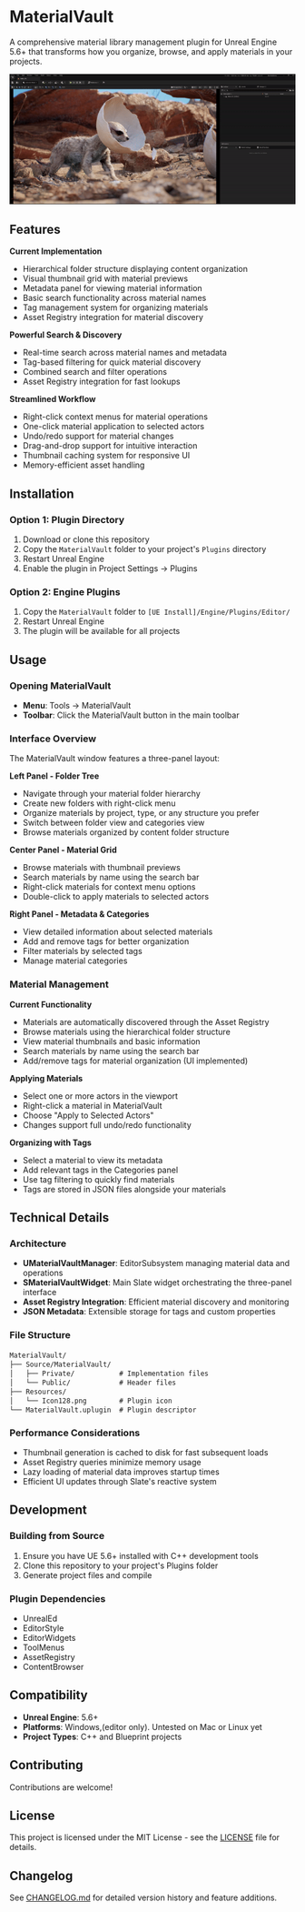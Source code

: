 # MaterialVault

A comprehensive material library management plugin for Unreal Engine 5.6+ that transforms how you organize, browse, and apply materials in your projects.

![MaterialVault Interface](https://github.com/ScottRaffertyCG/Material-Vault/blob/main/Media/Material%20Vault%20Launch.gif)

## Features

**Current Implementation**
- Hierarchical folder structure displaying content organization
- Visual thumbnail grid with material previews
- Metadata panel for viewing material information
- Basic search functionality across material names
- Tag management system for organizing materials
- Asset Registry integration for material discovery

**Powerful Search & Discovery**
- Real-time search across material names and metadata
- Tag-based filtering for quick material discovery
- Combined search and filter operations
- Asset Registry integration for fast lookups

**Streamlined Workflow**
- Right-click context menus for material operations
- One-click material application to selected actors
- Undo/redo support for material changes
- Drag-and-drop support for intuitive interaction
- Thumbnail caching system for responsive UI
- Memory-efficient asset handling

## Installation

### Option 1: Plugin Directory
1. Download or clone this repository
2. Copy the `MaterialVault` folder to your project's `Plugins` directory
3. Restart Unreal Engine
4. Enable the plugin in Project Settings → Plugins

### Option 2: Engine Plugins
1. Copy the `MaterialVault` folder to `[UE Install]/Engine/Plugins/Editor/`
2. Restart Unreal Engine
3. The plugin will be available for all projects

## Usage

### Opening MaterialVault
- **Menu**: Tools → MaterialVault
- **Toolbar**: Click the MaterialVault button in the main toolbar

### Interface Overview
The MaterialVault window features a three-panel layout:

**Left Panel - Folder Tree**
- Navigate through your material folder hierarchy
- Create new folders with right-click menu
- Organize materials by project, type, or any structure you prefer
- Switch between folder view and categories view
- Browse materials organized by content folder structure

**Center Panel - Material Grid**
- Browse materials with thumbnail previews
- Search materials by name using the search bar
- Right-click materials for context menu options
- Double-click to apply materials to selected actors

**Right Panel - Metadata & Categories**
- View detailed information about selected materials
- Add and remove tags for better organization
- Filter materials by selected tags
- Manage material categories

### Material Management

**Current Functionality**
- Materials are automatically discovered through the Asset Registry
- Browse materials using the hierarchical folder structure
- View material thumbnails and basic information
- Search materials by name using the search bar
- Add/remove tags for material organization (UI implemented)

**Applying Materials**
- Select one or more actors in the viewport
- Right-click a material in MaterialVault
- Choose "Apply to Selected Actors"
- Changes support full undo/redo functionality

**Organizing with Tags**
- Select a material to view its metadata
- Add relevant tags in the Categories panel
- Use tag filtering to quickly find materials
- Tags are stored in JSON files alongside your materials

## Technical Details

### Architecture
- **UMaterialVaultManager**: EditorSubsystem managing material data and operations
- **SMaterialVaultWidget**: Main Slate widget orchestrating the three-panel interface
- **Asset Registry Integration**: Efficient material discovery and monitoring
- **JSON Metadata**: Extensible storage for tags and custom properties

### File Structure
```
MaterialVault/
├── Source/MaterialVault/
│   ├── Private/           # Implementation files
│   └── Public/            # Header files
├── Resources/
│   └── Icon128.png        # Plugin icon
└── MaterialVault.uplugin  # Plugin descriptor
```

### Performance Considerations
- Thumbnail generation is cached to disk for fast subsequent loads
- Asset Registry queries minimize memory usage
- Lazy loading of material data improves startup times
- Efficient UI updates through Slate's reactive system

## Development

### Building from Source
1. Ensure you have UE 5.6+ installed with C++ development tools
2. Clone this repository to your project's Plugins folder
3. Generate project files and compile

### Plugin Dependencies
- UnrealEd
- EditorStyle
- EditorWidgets
- ToolMenus
- AssetRegistry
- ContentBrowser

## Compatibility

- **Unreal Engine**: 5.6+
- **Platforms**: Windows,(editor only). Untested on Mac or Linux yet
- **Project Types**: C++ and Blueprint projects

## Contributing

Contributions are welcome!

## License

This project is licensed under the MIT License - see the [LICENSE](LICENSE) file for details.

## Changelog

See [CHANGELOG.md](CHANGELOG.md) for detailed version history and feature additions. 
